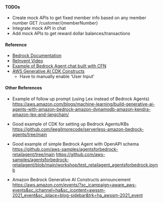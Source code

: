 #### TODOs

- Create mock APIs to get fixed member info based on any member number
  GET /customer/{memberNumber}
- Integrate mock API in chat
- Add mock APIs to get reward dollar balances/transactions

#### Reference

- [Bedrock Documentation](https://docs.aws.amazon.com/bedrock/latest/userguide/agents.html)
- [ReInvent Video](https://www.youtube.com/watch?v=JNZPW82uv7w&list=WL&index=13&t=2172s)
- [Example of Bedrock Agent chat built with CFN](https://github.com/aws-samples/agentsforbedrock-retailagent/tree/main)
- [AWS Generative AI CDK Constructs](https://github.com/awslabs/generative-ai-cdk-constructs)
  - Have to manually enable 'User Input'

#### Other References

- Example of follow up prompt (using Lex instead of Bedrock Agents)
  https://aws.amazon.com/blogs/machine-learning/build-generative-ai-agents-with-amazon-bedrock-amazon-dynamodb-amazon-kendra-amazon-lex-and-langchain/

- Good example of CDK for setting up Bedrock Agents/KBs
  https://github.com/leegilmorecode/serverless-amazon-bedrock-agents/tree/main

- Good example of simple Bedrock Agent with OpenAPI schema
  https://github.com/aws-samples/agentsforbedrock-retailagent/tree/main
  https://github.com/aws-samples/agentsforbedrock-retailagent/blob/main/workshop/test_retailagent_agentsforbedrock.ipynb

- Amazon Bedrock Generative AI Constructs announcement
  https://aws.amazon.com/events/?sc_icampaign=aware_aws-events&sc_ichannel=ha&sc_icontent=awssm-2021_event&sc_iplace=blog-sidebar&trk=ha_awssm-2021_event
